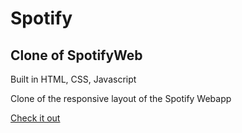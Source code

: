 # Spotify

## Clone of SpotifyWeb

Built in HTML, CSS, Javascript

Clone of the responsive layout of the Spotify Webapp

[Check it out](https://davide-termite.github.io/html-css-spotifyweb/)
